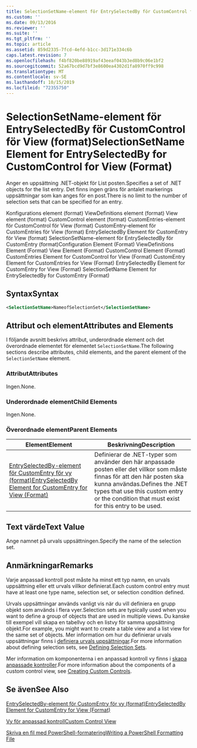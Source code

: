 ```yaml
---
title: SelectionSetName-element för EntrySelectedBy för CustomControl för View (format) | Microsoft Docs
ms.custom: ''
ms.date: 09/13/2016
ms.reviewer: ''
ms.suite: ''
ms.tgt_pltfrm: ''
ms.topic: article
ms.assetid: 859d2335-7fcd-4efd-b1cc-3d171e334c6b
caps.latest.revision: 7
ms.openlocfilehash: f4bf820be88919af43eeaf043b3ed8b9c06e1bf2
ms.sourcegitcommit: 52a67bcd9d7bf3e8600ea4302d1fa8970ff9c998
ms.translationtype: MT
ms.contentlocale: sv-SE
ms.lasthandoff: 10/15/2019
ms.locfileid: "72355750"
---
```

# <a name="selectionsetname-element-for-entryselectedby-for-customcontrol-for-view-format"></a><span data-ttu-id="0bc7f-102">SelectionSetName-element för EntrySelectedBy för CustomControl för View (format)</span><span class="sxs-lookup"><span data-stu-id="0bc7f-102">SelectionSetName Element for EntrySelectedBy for CustomControl for View (Format)</span></span>

<span data-ttu-id="0bc7f-103">Anger en uppsättning .NET-objekt för List posten.</span><span class="sxs-lookup"><span data-stu-id="0bc7f-103">Specifies a set of .NET objects for the list entry.</span></span> <span data-ttu-id="0bc7f-104">Det finns ingen gräns för antalet markerings uppsättningar som kan anges för en post.</span><span class="sxs-lookup"><span data-stu-id="0bc7f-104">There is no limit to the number of selection sets that can be specified for an entry.</span></span>

<span data-ttu-id="0bc7f-105">Konfigurations element (format) ViewDefinitions element (format) View element (format) CustomControl element (format) CustomEntries-element för CustomControl för View (format) CustomEntry-element för CustomEntries för View (format) EntrySelectedBy Element för CustomEntry för View (format) SelectionSetName-element för EntrySelectedBy för CustomEntry (format)</span><span class="sxs-lookup"><span data-stu-id="0bc7f-105">Configuration Element (Format) ViewDefinitions Element (Format) View Element (Format) CustomControl Element (Format) CustomEntries Element for CustomControl for View (Format) CustomEntry Element for CustomEntries for View (Format) EntrySelectedBy Element for CustomEntry for View (Format) SelectionSetName Element for EntrySelectedBy for CustomEntry (Format)</span></span>

## <a name="syntax"></a><span data-ttu-id="0bc7f-106">Syntax</span><span class="sxs-lookup"><span data-stu-id="0bc7f-106">Syntax</span></span>

```xml
<SelectionSetName>NameofSelectionSet</SelectionSetName>
```

## <a name="attributes-and-elements"></a><span data-ttu-id="0bc7f-107">Attribut och element</span><span class="sxs-lookup"><span data-stu-id="0bc7f-107">Attributes and Elements</span></span>

<span data-ttu-id="0bc7f-108">I följande avsnitt beskrivs attribut, underordnade element och det överordnade elementet för elementet `SelectionSetName`.</span><span class="sxs-lookup"><span data-stu-id="0bc7f-108">The following sections describe attributes, child elements, and the parent element of the `SelectionSetName` element.</span></span>

### <a name="attributes"></a><span data-ttu-id="0bc7f-109">Attribut</span><span class="sxs-lookup"><span data-stu-id="0bc7f-109">Attributes</span></span>

<span data-ttu-id="0bc7f-110">Ingen.</span><span class="sxs-lookup"><span data-stu-id="0bc7f-110">None.</span></span>

### <a name="child-elements"></a><span data-ttu-id="0bc7f-111">Underordnade element</span><span class="sxs-lookup"><span data-stu-id="0bc7f-111">Child Elements</span></span>

<span data-ttu-id="0bc7f-112">Ingen.</span><span class="sxs-lookup"><span data-stu-id="0bc7f-112">None.</span></span>

### <a name="parent-elements"></a><span data-ttu-id="0bc7f-113">Överordnade element</span><span class="sxs-lookup"><span data-stu-id="0bc7f-113">Parent Elements</span></span>

|<span data-ttu-id="0bc7f-114">Element</span><span class="sxs-lookup"><span data-stu-id="0bc7f-114">Element</span></span>|<span data-ttu-id="0bc7f-115">Beskrivning</span><span class="sxs-lookup"><span data-stu-id="0bc7f-115">Description</span></span>|
|-------------|-----------------|
|[<span data-ttu-id="0bc7f-116">EntrySelectedBy-element för CustomEntry för vy (format)</span><span class="sxs-lookup"><span data-stu-id="0bc7f-116">EntrySelectedBy Element for CustomEntry for View (Format)</span></span>](./entryselectedby-element-for-customentry-for-customcontrol-for-view-format.md)|<span data-ttu-id="0bc7f-117">Definierar de .NET-typer som använder den här anpassade posten eller det villkor som måste finnas för att den här posten ska kunna användas.</span><span class="sxs-lookup"><span data-stu-id="0bc7f-117">Defines the .NET types that use this custom entry or the condition that must exist for this entry to be used.</span></span>|

## <a name="text-value"></a><span data-ttu-id="0bc7f-118">Text värde</span><span class="sxs-lookup"><span data-stu-id="0bc7f-118">Text Value</span></span>

<span data-ttu-id="0bc7f-119">Ange namnet på urvals uppsättningen.</span><span class="sxs-lookup"><span data-stu-id="0bc7f-119">Specify the name of the selection set.</span></span>

## <a name="remarks"></a><span data-ttu-id="0bc7f-120">Anmärkningar</span><span class="sxs-lookup"><span data-stu-id="0bc7f-120">Remarks</span></span>

<span data-ttu-id="0bc7f-121">Varje anpassad kontroll post måste ha minst ett typ namn, en urvals uppsättning eller ett urvals villkor definierat.</span><span class="sxs-lookup"><span data-stu-id="0bc7f-121">Each custom control entry must have at least one type name, selection set, or selection condition defined.</span></span>

<span data-ttu-id="0bc7f-122">Urvals uppsättningar används vanligt vis när du vill definiera en grupp objekt som används i flera vyer.</span><span class="sxs-lookup"><span data-stu-id="0bc7f-122">Selection sets are typically used when you want to define a group of objects that are used in multiple views.</span></span> <span data-ttu-id="0bc7f-123">Du kanske till exempel vill skapa en tabellvy och en listvy för samma uppsättning objekt.</span><span class="sxs-lookup"><span data-stu-id="0bc7f-123">For example, you might want to create a table view and a list view for the same set of objects.</span></span> <span data-ttu-id="0bc7f-124">Mer information om hur du definierar urvals uppsättningar finns i [definiera urvals uppsättningar](./defining-selection-sets.md).</span><span class="sxs-lookup"><span data-stu-id="0bc7f-124">For more information about defining selection sets, see [Defining Selection Sets](./defining-selection-sets.md).</span></span>

<span data-ttu-id="0bc7f-125">Mer information om komponenterna i en anpassad kontroll vy finns i [skapa anpassade kontroller](./creating-custom-controls.md).</span><span class="sxs-lookup"><span data-stu-id="0bc7f-125">For more information about the components of a custom control view, see [Creating Custom Controls](./creating-custom-controls.md).</span></span>

## <a name="see-also"></a><span data-ttu-id="0bc7f-126">Se även</span><span class="sxs-lookup"><span data-stu-id="0bc7f-126">See Also</span></span>

[<span data-ttu-id="0bc7f-127">EntrySelectedBy-element för CustomEntry för vy (format)</span><span class="sxs-lookup"><span data-stu-id="0bc7f-127">EntrySelectedBy Element for CustomEntry for View (Format)</span></span>](./entryselectedby-element-for-customentry-for-customcontrol-for-view-format.md)

[<span data-ttu-id="0bc7f-128">Vy för anpassad kontroll</span><span class="sxs-lookup"><span data-stu-id="0bc7f-128">Custom Control View</span></span>](./creating-custom-controls.md)

[<span data-ttu-id="0bc7f-129">Skriva en fil med PowerShell-formatering</span><span class="sxs-lookup"><span data-stu-id="0bc7f-129">Writing a PowerShell Formatting File</span></span>](./writing-a-powershell-formatting-file.md)
